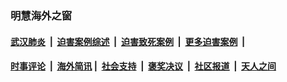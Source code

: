 
### 明慧海外之窗

####  [武汉肺炎](indexes/365.md?t=04150301) &nbsp;|&nbsp;  [迫害案例综述](indexes/328.md?t=04150301) &nbsp;|&nbsp; [迫害致死案例](indexes/277.md?t=04150301)  &nbsp;|&nbsp; [更多迫害案例](indexes/81.md?t=04150301)  &nbsp;|&nbsp; 
####  [时事评论](indexes/19.md?t=04150301) &nbsp;|&nbsp; [海外简讯](indexes/245.md?t=04150301)&nbsp;|&nbsp;  [社会支持](indexes/140.md?t=04150301) &nbsp;|&nbsp; [褒奖决议](indexes/282.md?t=04150301) &nbsp;|&nbsp; [社区报道](indexes/91.md?t=04150301)  &nbsp;|&nbsp; [天人之间](indexes/78.md?t=04150301) 

